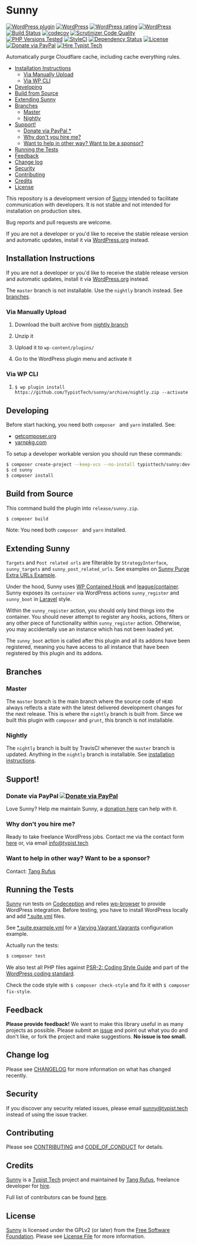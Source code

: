 # Sunny

[![WordPress plugin](https://img.shields.io/wordpress/plugin/v/sunny.svg)](https://wordpress.org/plugins/sunny/)
[![WordPress](https://img.shields.io/wordpress/plugin/dt/sunny.svg)](https://wordpress.org/plugins/sunny/)
[![WordPress rating](https://img.shields.io/wordpress/plugin/r/sunny.svg)](https://wordpress.org/plugins/sunny/)
[![WordPress](https://img.shields.io/wordpress/v/sunny.svg)](https://wordpress.org/plugins/sunny/)
[![Build Status](https://travis-ci.org/TypistTech/sunny.svg?branch=master)](https://travis-ci.org/TypistTech/sunny)
[![codecov](https://codecov.io/gh/TypistTech/sunny/branch/master/graph/badge.svg)](https://codecov.io/gh/TypistTech/sunny)
[![Scrutinizer Code Quality](https://scrutinizer-ci.com/g/TypistTech/sunny/badges/quality-score.png?b=master)](https://scrutinizer-ci.com/g/TypistTech/sunny/?branch=master)
[![PHP Versions Tested](http://php-eye.com/badge/typisttech/sunny/tested.svg)](https://travis-ci.org/TypistTech/sunny)
[![StyleCI](https://styleci.io/repos/21576423/shield?branch=master)](https://styleci.io/repos/21576423)
[![Dependency Status](https://gemnasium.com/badges/github.com/TypistTech/sunny.svg)](https://gemnasium.com/github.com/TypistTech/sunny)
[![License](https://poser.pugx.org/typisttech/sunny/license)](https://packagist.org/packages/typisttech/sunny)
[![Donate via PayPal](https://img.shields.io/badge/Donate-PayPal-blue.svg)](https://www.typist.tech/donate/sunny/)
[![Hire Typist Tech](https://img.shields.io/badge/Hire-Typist%20Tech-ff69b4.svg)](https://www.typist.tech/contact/)

Automatically purge Cloudflare cache, including cache everything rules.

<!-- START doctoc generated TOC please keep comment here to allow auto update -->
<!-- DON'T EDIT THIS SECTION, INSTEAD RE-RUN doctoc TO UPDATE -->


- [Installation Instructions](#installation-instructions)
  - [Via Manually Upload](#via-manually-upload)
  - [Via WP CLI](#via-wp-cli)
- [Developing](#developing)
- [Build from Source](#build-from-source)
- [Extending Sunny](#extending-sunny)
- [Branches](#branches)
  - [Master](#master)
  - [Nightly](#nightly)
- [Support!](#support)
  - [Donate via PayPal *](#donate-via-paypal-)
  - [Why don't you hire me?](#why-dont-you-hire-me)
  - [Want to help in other way? Want to be a sponsor?](#want-to-help-in-other-way-want-to-be-a-sponsor)
- [Running the Tests](#running-the-tests)
- [Feedback](#feedback)
- [Change log](#change-log)
- [Security](#security)
- [Contributing](#contributing)
- [Credits](#credits)
- [License](#license)

<!-- END doctoc generated TOC please keep comment here to allow auto update -->



This repository is a development version of [Sunny](https://wordpress.org/plugins/sunny/) intended to facilitate communication with developers. It is not stable and not intended for installation on production sites.

Bug reports and pull requests are welcome.

If you are not a developer or you'd like to receive the stable release version and automatic updates, install it via [WordPress.org](https://wordpress.org/plugins/sunny/) instead.



## Installation Instructions

If you are not a developer or you'd like to receive the stable release version and automatic updates, install it via [WordPress.org](https://wordpress.org/plugins/sunny/) instead.



The `master` branch is not installable. Use the `nightly` branch instead. See [branches](#branches).

### Via Manually Upload

1. Download the built archive from [nightly branch](https://github.com/TypistTech/sunny/archive/nightly.zip)

2. Unzip it

3. Upload it to `wp-content/plugins/`

4. Go to the WordPress plugin menu and activate it



### Via WP CLI

1. `$ wp plugin install https://github.com/TypistTech/sunny/archive/nightly.zip --activate`




## Developing

Before start hacking, you need both `composer ` and `yarn` installed. See:

- [getcomposer.org](https://getcomposer.org/doc/00-intro.md)
- [yarnpkg.com](https://yarnpkg.com/en/docs/install)



To setup a developer workable version you should run these commands:

```bash
$ composer create-project --keep-vcs --no-install typisttech/sunny:dev-master
$ cd sunny
$ composer install
```



## Build from Source

This command build the plugin into `release/sunny.zip`.

```bash
$ composer build
```

Note: You need both `composer ` and `yarn` installed.



## Extending Sunny

`Targets` and `Post related urls` are filterable by `StrategyInterface`, `sunny_targets` and `sunny_post_related_urls`. See examples on [Sunny Purge Extra URLs Example](https://github.com/TypistTech/sunny-purge-extra-urls-example).

Under the hood, Sunny uses [WP Contained Hook](https://github.com/TypistTech/wp-contained-hook) and [league/container](https://container.thephpleague.com/).  Sunny exposes its `container` via WordPress actions `sunny_register` and `sunny_boot` in [Laravel](https://laravel.com/docs/master/providers) style.

Within the `sunny_register` action, you should only bind things into the container. You should never attempt to register any hooks, actions, filters or any other piece of functionality within `sunny_register` action. Otherwise, you may accidentally use an instance which has not been loaded yet.

The `sunny_boot` action is called after this plugin and all its addons have been registered, meaning you have access to all instance that have been registered by this plugin and its addons.



## Branches

### Master

The `master` branch is the main branch where the source code of `HEAD` always reflects a state with the latest delivered development changes for the next release. This is where the `nightly` branch is built from. Since we built this plugin with `composer` and `grunt`, this branch is not installable.

### Nightly

The `nightly` branch is built by TravisCI whenever the `master` branch is updated. Anything in the `nightly` branch is installable. See [installation instructions](#installation-instructions).



## Support!

### Donate via PayPal [![Donate via PayPal](https://img.shields.io/badge/Donate-PayPal-blue.svg)](https://www.typist.tech/donate/sunny/)

Love Sunny? Help me maintain Sunny, a [donation here](https://www.typist.tech/donate/sunny/) can help with it.

### Why don't you hire me?

Ready to take freelance WordPress jobs. Contact me via the contact form [here](https://www.typist.tech/contact/) or, via email [info@typist.tech](mailto:info@typist.tech)

### Want to help in other way? Want to be a sponsor?

Contact: [Tang Rufus](mailto:tangrufus@gmail.com)



## Running the Tests

[Sunny](https://github.com/TypistTech/sunny) run tests on [Codeception](http://codeception.com/) and relies [wp-browser](https://github.com/lucatume/wp-browser) to provide WordPress integration.
Before testing, you have to install WordPress locally and add [*.suite.yml](http://codeception.com/docs/reference/Configuration) files.

See [*.suite.example.yml](/tests) for a [Varying Vagrant Vagrants](https://varyingvagrantvagrants.org/) configuration example.

Actually run the tests:

``` bash
$ composer test
```

We also test all PHP files against [PSR-2: Coding Style Guide](http://www.php-fig.org/psr/psr-2/) and part of the [WordPress coding standard](https://github.com/WordPress-Coding-Standards/WordPress-Coding-Standards).

Check the code style with ``$ composer check-style`` and fix it with ``$ composer fix-style``.



## Feedback

**Please provide feedback!** We want to make this library useful in as many projects as possible.
Please submit an [issue](https://github.com/TypistTech/sunny/issues/new) and point out what you do and don't like, or fork the project and make suggestions.
**No issue is too small.**



## Change log

Please see [CHANGELOG](CHANGELOG.md) for more information on what has changed recently.



## Security

If you discover any security related issues, please email sunny@typist.tech instead of using the issue tracker.



## Contributing

Please see [CONTRIBUTING](.github/CONTRIBUTING.md) and [CODE_OF_CONDUCT](./CODE_OF_CONDUCT.md) for details.



## Credits

[Sunny](https://github.com/TypistTech/sunny) is a [Typist Tech](https://www.typist.tech) project and maintained by [Tang Rufus](https://twitter.com/Tangrufus), freelance developer for [hire](https://www.typist.tech/contact/).

Full list of contributors can be found [here](https://github.com/TypistTech/sunny/graphs/contributors).



## License

[Sunny](https://github.com/TypistTech/sunny) is licensed under the GPLv2 (or later) from the [Free Software Foundation](http://www.fsf.org/).
Please see [License File](LICENSE) for more information.
